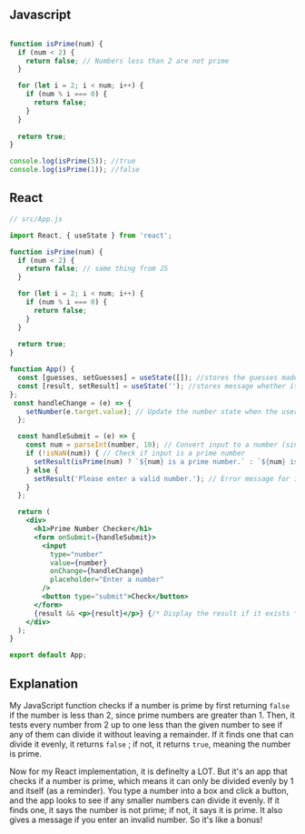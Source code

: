 ## Javascript
``` javascript

function isPrime(num) {
  if (num < 2) {
    return false; // Numbers less than 2 are not prime
  }

  for (let i = 2; i < num; i++) {
    if (num % i === 0) {
      return false; 
    }
  }
  
  return true; 
}

console.log(isPrime(5)); //true
console.log(isPrime(1)); //false

```

## React
``` jsx
// src/App.js

import React, { useState } from 'react';

function isPrime(num) {
  if (num < 2) {
    return false; // same thing from JS
  }

  for (let i = 2; i < num; i++) {
    if (num % i === 0) {
      return false; 
    }
  }
  
  return true; 
}

function App() {
  const [guesses, setGuesses] = useState([]); //stores the guesses made by the user
  const [result, setResult] = useState(''); //stores message whether its a prime number or not
};
 const handleChange = (e) => {
    setNumber(e.target.value); // Update the number state when the user changes their "input"
  };

  const handleSubmit = (e) => {
    const num = parseInt(number, 10); // Convert input to a number (since usually it's a string when typing your answer)
    if (!isNaN(num)) { // Check if input is a prime number
      setResult(isPrime(num) ? `${num} is a prime number.` : `${num} is not a prime number.`); 
    } else {
      setResult('Please enter a valid number.'); // Error message for invalid input
    }
  };

  return (
    <div>
      <h1>Prime Number Checker</h1>
      <form onSubmit={handleSubmit}>
        <input 
          type="number" 
          value={number} 
          onChange={handleChange} 
          placeholder="Enter a number" 
        />
        <button type="submit">Check</button>
      </form>
      {result && <p>{result}</p>} {/* Display the result if it exists */}
    </div>
  );
}

export default App;

```


## Explanation 

My JavaScript function checks if a number is prime by first returning `false` if the number is less than 2, since prime numbers are greater than 1. Then, it tests every number from 2 up to one less than the given number to see if any of them can divide it without leaving a remainder. If it finds one that can divide it evenly, it returns `false` ; if not, it returns `true`, meaning the number is prime.

Now for my React implementation, it is definelty a LOT. But it's an app that checks if a number is prime, which means it can only be divided evenly by 1 and itself (as a reminder). You type a number into a box and click a button, and the app looks to see if any smaller numbers can divide it evenly. If it finds one, it says the number is not prime; if not, it says it is prime. It also gives a message if you enter an invalid number. So it's like a bonus!



